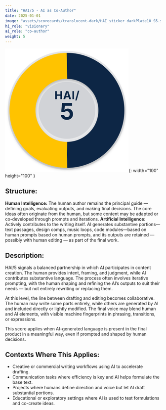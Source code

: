 ```yaml
---
title: "HAI/5 - AI as Co-Author"
date: 2025-01-01
image: "assets/scorecards/translucent-dark/HAI_sticker_darkPlate10_S5.svg"
hi_role: "visionary"
ai_role: "co-author"
weight: 5
---
```


![HAI Score 5](/assets/scorecards/translucent-dark/HAI_sticker_darkPlate10_S5.svg){: width="100" height="100" }

## Structure:
**Human Intelligence:** The human author remains the principal guide — defining goals, evaluating outputs, and making final decisions. The core ideas often originate from the human, but some content may be adapted or co-developed through prompts and iterations.
**Artificial Intelligence:** Actively contributes to the writing itself. AI generates substantive portions—text passages, design comps, music loops, code modules—based on human prompts based on human prompts, and its outputs are retained — possibly with human editing — as part of the final work.

## Description:
HAI/5 signals a balanced partnership in which AI participates in content creation. The human provides intent, framing, and judgment, while AI contributes substantive language. The process often involves iterative prompting, with the human shaping and refining the AI’s outputs to suit their needs — but not entirely rewriting or replacing them.

At this level, the line between drafting and editing becomes collaborative. The human may write some parts entirely, while others are generated by AI and included directly or lightly modified. The final voice may blend human and AI elements, with visible machine fingerprints in phrasing, transitions, or expressions.

This score applies when AI-generated language is present in the final product in a meaningful way, even if prompted and shaped by human decisions.

## Contexts Where This Applies:
- Creative or commercial writing workflows using AI to accelerate drafting.
- Communication tasks where efficiency is key and AI helps formulate the base text.
- Projects where humans define direction and voice but let AI draft substantial portions.
- Educational or exploratory settings where AI is used to test formulations and co-create ideas.



